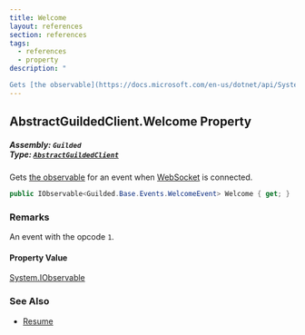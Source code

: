 ```yaml
---
title: Welcome
layout: references
section: references
tags:
  - references
  - property
description: "

Gets [the observable](https://docs.microsoft.com/en-us/dotnet/api/System.IObservable-1 'System.IObservable`1') for an event when [WebSocket](BaseGuildedClient.Websocket 'Guilded.Base.BaseGuildedClient.Websocket') is connected."
---
```


## AbstractGuildedClient.Welcome Property
##### **Assembly:** `Guilded`<br/>**Type:** [`AbstractGuildedClient`](AbstractGuildedClient 'Guilded.AbstractGuildedClient')

Gets [the observable](https://docs.microsoft.com/en-us/dotnet/api/System.IObservable-1 'System.IObservable`1') for an event when [WebSocket](BaseGuildedClient.Websocket 'Guilded.Base.BaseGuildedClient.Websocket') is connected.

```csharp
public IObservable<Guilded.Base.Events.WelcomeEvent> Welcome { get; }
```

### Remarks
  
An event with the opcode `1`.

#### Property Value
[System.IObservable](https://docs.microsoft.com/en-us/dotnet/api/System.IObservable 'System.IObservable')

### See Also
- [Resume](AbstractGuildedClient.Resume 'Guilded.AbstractGuildedClient.Resume')
